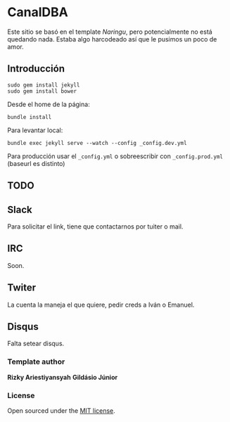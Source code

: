 # CanalDBA

Este sitio se basó en el template _Naringu_, pero potencialmente no está quedando nada. Estaba algo harcodeado así que le pusimos un poco de amor.

## Introducción


```
sudo gem install jekyll
sudo gem install bower
```

Desde el home de la página:

```
bundle install 
```



Para levantar local:

```
bundle exec jekyll serve --watch --config _config.dev.yml
```

Para producción usar el `_config.yml` o sobreescribir con `_config.prod.yml`
(baseurl es distinto)


## TODO

## Slack

Para solicitar el link, tiene que contactarnos por tuiter o mail.

## IRC

Soon.

## Twiter

La cuenta la maneja el que quiere, pedir creds a Iván o Emanuel.

## Disqus

Falta setear disqus.



### Template author
**Rizky Ariestiyansyah**
**Gildásio Júnior** 
### License
Open sourced under the [MIT license](LICENSE.md).

